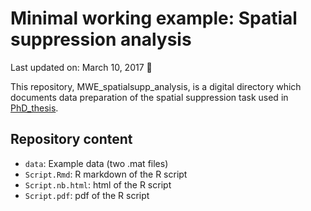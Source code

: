 Minimal working example: Spatial suppression analysis
================

Last updated on: March 10, 2017 :balloon:

This repository, MWE\_spatialsupp\_analysis, is a digital directory which documents data preparation of the spatial suppression task used in <a href="https://github.com/pipomas/PhD_thesis" target="_blank">PhD\_thesis</a>.

Repository content
------------------

-   `data`: Example data (two .mat files)
-   `Script.Rmd`: R markdown of the R script
-   `Script.nb.html`: html of the R script
-   `Script.pdf`: pdf of the R script

